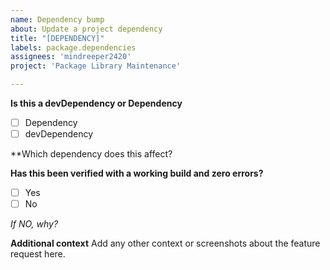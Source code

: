 ```yaml
---
name: Dependency bump
about: Update a project dependency
title: "[DEPENDENCY]"
labels: package.dependencies
assignees: 'mindreeper2420'
project: 'Package Library Maintenance'

---
```


**Is this a devDependency or Dependency**
- [ ] Dependency
- [ ] devDependency

**Which dependency does this affect?

**Has this been verified with a working build and zero errors?**
- [ ] Yes
- [ ] No

_If NO, why?_

**Additional context**
Add any other context or screenshots about the feature request here.
